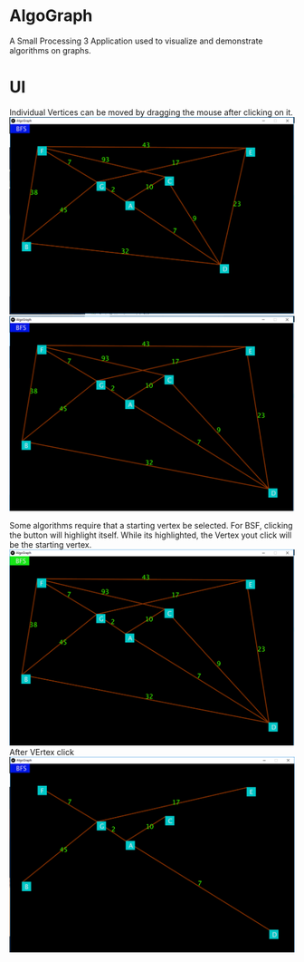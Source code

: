 # AlgoGraph
A Small Processing 3 Application used to visualize and demonstrate algorithms on graphs.

# UI
Individual Vertices can be moved by dragging the mouse after clicking on it.
![Alt text](/img/0.png?raw=true)
![Alt text](/img/1.png?raw=true)

Some algorithms require that a starting vertex be selected. For BSF, clicking the button will highlight itself. While its highlighted, the Vertex yout click will be the starting vertex. 
![Alt text](/img/2.png?raw=true)
After VErtex click
![Alt text](/img/3.png?raw=true)